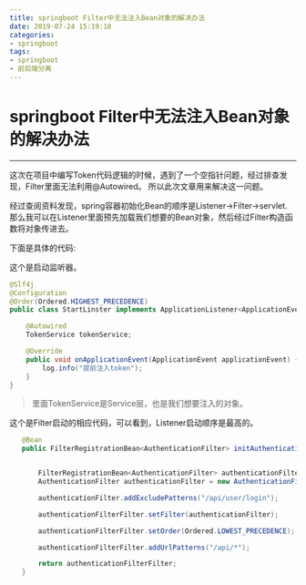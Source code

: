 ```yaml
---
title: springboot Filter中无法注入Bean对象的解决办法
date: 2019-07-24 15:19:18
categories:
- springboot
tags:
- springboot
- 前后端分离
---
```

# springboot Filter中无法注入Bean对象的解决办法

------------

这次在项目中编写Token代码逻辑的时候，遇到了一个空指针问题，经过排查发现，Filter里面无法利用@Autowired。
所以此次文章用来解决这一问题。


经过查阅资料发现，spring容器初始化Bean的顺序是Listener->Filter->servlet.
那么我可以在Listener里面预先加载我们想要的Bean对象，然后经过Filter构造函数将对象传进去。



下面是具体的代码:

这个是启动监听器。
```java
@Slf4j
@Configuration
@Order(Ordered.HIGHEST_PRECEDENCE)
public class StartLinster implements ApplicationListener<ApplicationEvent> {

    @Autowired
    TokenService tokenService;

    @Override
    public void onApplicationEvent(ApplicationEvent applicationEvent) {
        log.info("提前注入token");
    }
}

```

> 里面TokenService是Service层，也是我们想要注入的对象。


这个是Filter启动的相应代码，可以看到，Listener启动顺序是最高的。
```java
   @Bean
   public FilterRegistrationBean<AuthenticationFilter> initAuthenticationFilter(TokenService tokenService){


       FilterRegistrationBean<AuthenticationFilter> authenticationFilterFilter = new FilterRegistrationBean<>();
       AuthenticationFilter authenticationFilter = new AuthenticationFilter(tokenService);

       authenticationFilter.addExcludePatterns("/api/user/login");

       authenticationFilterFilter.setFilter(authenticationFilter);

       authenticationFilterFilter.setOrder(Ordered.LOWEST_PRECEDENCE);

       authenticationFilterFilter.addUrlPatterns("/api/*");

       return authenticationFilterFilter;
   }

```

